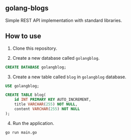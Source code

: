 ## golang-blogs

Simple REST API implementation with standard libraries.

## How to use

1. Clone this repository.

2. Create a new database called `golangblog`.

```sql
CREATE DATABASE golangblog;
```

3. Create a new table called `blog` in `golangblog` database.

```sql
USE golangblog;

CREATE TABLE blog(
    id INT PRIMARY KEY AUTO_INCREMENT,
    title VARCHAR(255) NOT NULL,
    content VARCHAR(255) NOT NULL
);

```

4. Run the application.

```sh
go run main.go
```
